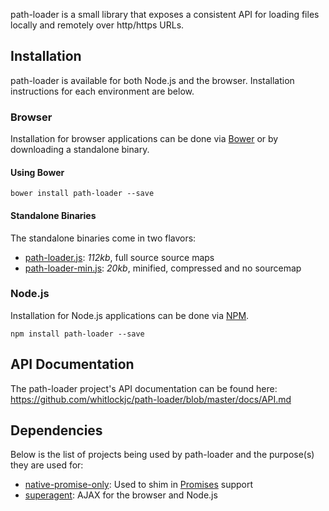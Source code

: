 path-loader is a small library that exposes a consistent API for loading files locally and remotely over http/https
URLs.

## Installation

path-loader is available for both Node.js and the browser.  Installation instructions for each environment are below.

### Browser

Installation for browser applications can be done via [Bower][bower] or by downloading a standalone binary.

#### Using Bower

```
bower install path-loader --save
```

#### Standalone Binaries

The standalone binaries come in two flavors:

* [path-loader.js](https://raw.github.com/whitlockjc/path-loader/master/browser/path-loader.js): _112kb_, full source source maps
* [path-loader-min.js](https://raw.github.com/whitlockjc/path-loader/master/browser/path-loader-min.js): _20kb_, minified, compressed
and no sourcemap

### Node.js

Installation for Node.js applications can be done via [NPM][npm].

```
npm install path-loader --save
```

## API Documentation

The path-loader project's API documentation can be found here: https://github.com/whitlockjc/path-loader/blob/master/docs/API.md

## Dependencies

Below is the list of projects being used by path-loader and the purpose(s) they are used for:

* [native-promise-only][native-promise-only]: Used to shim in [Promises][promises] support
* [superagent][superagent]: AJAX for the browser and Node.js

[bower]: http://bower.io/
[native-promise-only]: https://www.npmjs.com/package/native-promise-only
[npm]: https://www.npmjs.org/
[promises]: https://www.promisejs.org/
[superagent]: https://github.com/visionmedia/superagent
